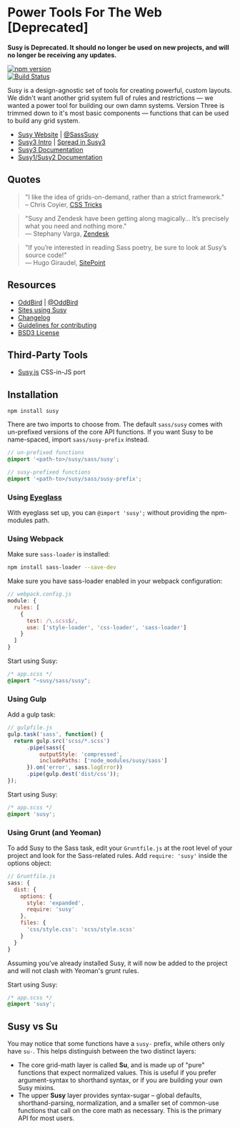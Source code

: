 Power Tools For The Web [Deprecated]
====================================

**Susy is Deprecated. It should no longer be used on new projects, and will no longer be receiving any updates.**

[![npm version](https://badge.fury.io/js/susy.svg)](https://badge.fury.io/js/susy)<br />
[![Build Status](https://travis-ci.org/oddbird/susy.png?branch=master)](https://travis-ci.org/oddbird/susy)

Susy is a design-agnostic set of tools
for creating powerful, custom layouts.
We didn't want another grid system
full of rules and restrictions —
we wanted a power tool
for building our own damn systems.
Version Three is trimmed down to it's most basic components —
functions that can be used to build any grid system.

- [Susy Website](http://oddbird.net/susy/) |
  [@SassSusy](http://twitter.com/sasssusy/)
- [Susy3 Intro](http://oddbird.net/2017/06/28/susy3) |
  [Spread in Susy3](http://oddbird.net/2017/06/13/susy-spread)
- [Susy3 Documentation](http://oddbird.net/susy/docs/)
- [Susy1/Susy2 Documentation](http://susy.readthedocs.io)


Quotes
------

> "I like the idea of grids-on-demand,
> rather than a strict framework."<br />
> – Chris Coyier, [CSS Tricks](http://css-tricks.com/build-web-layouts-easily-susy/)

> "Susy and Zendesk have been getting along magically…
> It’s precisely what you need and nothing more."<br />
> — Stephany Varga, [Zendesk](https://medium.com/zendesk-creative-blog/responsive-a-harrowing-meditation-on-the-brutal-realities-of-web-content-organization-in-5-acts-1d33ce25f062)

> "If you’re interested in reading Sass poetry,
> be sure to look at Susy’s source code!"<br />
> — Hugo Giraudel, [SitePoint](http://www.sitepoint.com/my-favorite-sass-tools/)


Resources
---------

- [OddBird](http://oddbird.net/) | [@OddBird](http://twitter.com/oddbird/)
- [Sites using Susy](http://oddbird.net/susy/sites/)
- [Changelog](https://github.com/oddbird/susy/blob/master/CHANGELOG.md)
- [Guidelines for contributing](https://github.com/oddbird/susy/blob/master/CONTRIBUTING.md)
- [BSD3 License](https://github.com/oddbird/susy/blob/master/LICENSE.txt)

Third-Party Tools
-----------------

- [Susy.js](https://github.com/ignota/susy.js) CSS-in-JS port


Installation
------------

```
npm install susy
```

There are two imports to choose from.
The default `sass/susy` comes with
un-prefixed versions of the core API functions.
If you want Susy to be name-spaced,
import `sass/susy-prefix` instead.

```scss
// un-prefixed functions
@import '<path-to>/susy/sass/susy';

// susy-prefixed functions
@import '<path-to>/susy/sass/susy-prefix';
```


### Using [Eyeglass](http://eyeglass.rocks/)

With eyeglass set up,
you can `@import 'susy';`
without providing the npm-modules path.


### Using Webpack

Make sure `sass-loader` is installed:

```bash
npm install sass-loader --save-dev
```

Make sure you have sass-loader enabled in your webpack configuration:

```javascript
// webpack.config.js
module: {
  rules: [
    {
      test: /\.scss$/,
      use: ['style-loader', 'css-loader', 'sass-loader']
    }
  ]
}
```

Start using Susy:

```scss
/* app.scss */
@import "~susy/sass/susy";
```


### Using Gulp

Add a gulp task:

```javascript
// gulpfile.js
gulp.task('sass', function() {
  return gulp.src('scss/*.scss')
      .pipe(sass({
          outputStyle: 'compressed',
          includePaths: ['node_modules/susy/sass']
      }).on('error', sass.logError))
      .pipe(gulp.dest('dist/css'));
});
```

Start using Susy:

```scss
/* app.scss */
@import 'susy';
```

### Using Grunt (and Yeoman)

To add Susy to the Sass task,
edit your `Gruntfile.js` at the root level of your project
and look for the Sass-related rules.
Add `require: 'susy'` inside the options object:

```javascript
// Gruntfile.js
sass: {
  dist: {
    options: {
      style: 'expanded',
      require: 'susy'
    },
    files: {
      'css/style.css': 'scss/style.scss'
    }
  }
}
```

Assuming you’ve already installed Susy,
it will now be added to the project
and will not clash with Yeoman's grunt rules.

Start using Susy:

```scss
/* app.scss */
@import 'susy';
```


Susy vs Su
----------

You may notice that some functions have a `susy-` prefix,
while others only have `su-`.
This helps distinguish between the two distinct layers:

- The core grid-math layer is called **Su**,
  and is made up of "pure" functions
  that expect normalized values.
  This is useful if you prefer argument-syntax to shorthand syntax,
  or if you are building your own Susy mixins.
- The upper **Susy** layer provides syntax-sugar –
  global defaults, shorthand-parsing, normalization,
  and a smaller set of common-use functions
  that call on the core math as necessary.
  This is the primary API for most users.

